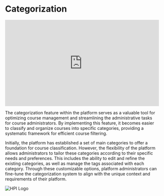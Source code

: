 # Categorization

<div style="padding:56.25% 0 0 0;position:relative;"><iframe src="https://player.vimeo.com/video/844529493?badge=0&amp;autopause=0&amp;player_id=0&amp;app_id=58479" frameborder="0" allow="autoplay; fullscreen; picture-in-picture" allowfullscreen style="position:absolute;top:0;left:0;width:100%;height:100%;" title="openHPI guidelines | 27 Categorization"></iframe></div><script src="https://player.vimeo.com/api/player.js"></script>

The categorization feature within the platform serves as a valuable tool for optimizing course management and streamlining the administrative tasks for course administrators. By implementing this feature, it becomes easier to classify and organize courses into specific categories, providing a systematic framework for efficient course filtering.

Initially, the platform has established a set of main categories to offer a foundation for course classification. However, the flexibility of the platform allows administrators to tailor these categories according to their specific needs and preferences. This includes the ability to edit and refine the existing categories, as well as manage the tags associated with each category. Through these customizable options, platform administrators can fine-tune the categorization system to align with the unique context and requirements of their platform.

![HPI Logo](../../img/HPI_Logo.png)
